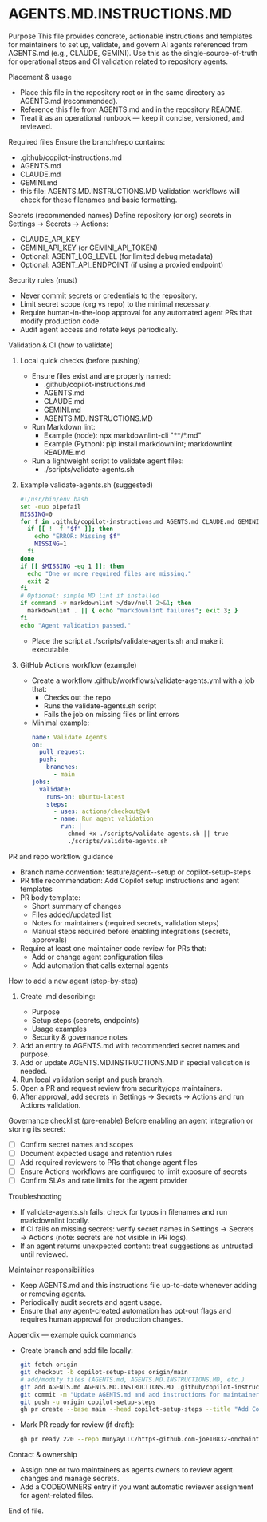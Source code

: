 # AGENTS.MD.INSTRUCTIONS.MD

Purpose
This file provides concrete, actionable instructions and templates for maintainers to set up, validate, and govern AI agents referenced from AGENTS.md (e.g., CLAUDE, GEMINI). Use this as the single-source-of-truth for operational steps and CI validation related to repository agents.

Placement & usage
- Place this file in the repository root or in the same directory as AGENTS.md (recommended).
- Reference this file from AGENTS.md and in the repository README.
- Treat it as an operational runbook — keep it concise, versioned, and reviewed.

Required files
Ensure the branch/repo contains:
- .github/copilot-instructions.md
- AGENTS.md
- CLAUDE.md
- GEMINI.md
- this file: AGENTS.MD.INSTRUCTIONS.MD
Validation workflows will check for these filenames and basic formatting.

Secrets (recommended names)
Define repository (or org) secrets in Settings → Secrets → Actions:
- CLAUDE_API_KEY
- GEMINI_API_KEY (or GEMINI_API_TOKEN)
- Optional: AGENT_LOG_LEVEL (for limited debug metadata)
- Optional: AGENT_API_ENDPOINT (if using a proxied endpoint)

Security rules (must)
- Never commit secrets or credentials to the repository.
- Limit secret scope (org vs repo) to the minimal necessary.
- Require human-in-the-loop approval for any automated agent PRs that modify production code.
- Audit agent access and rotate keys periodically.

Validation & CI (how to validate)
1. Local quick checks (before pushing)
   - Ensure files exist and are properly named:
     - .github/copilot-instructions.md
     - AGENTS.md
     - CLAUDE.md
     - GEMINI.md
     - AGENTS.MD.INSTRUCTIONS.MD
   - Run Markdown lint:
     - Example (node): npx markdownlint-cli "**/*.md"
     - Example (Python): pip install markdownlint; markdownlint README.md
   - Run a lightweight script to validate agent files:
     - ./scripts/validate-agents.sh

2. Example validate-agents.sh (suggested)
   ```bash
   #!/usr/bin/env bash
   set -euo pipefail
   MISSING=0
   for f in .github/copilot-instructions.md AGENTS.md CLAUDE.md GEMINI.md AGENTS.MD.INSTRUCTIONS.MD; do
     if [[ ! -f "$f" ]]; then
       echo "ERROR: Missing $f"
       MISSING=1
     fi
   done
   if [[ $MISSING -eq 1 ]]; then
     echo "One or more required files are missing."
     exit 2
   fi
   # Optional: simple MD lint if installed
   if command -v markdownlint >/dev/null 2>&1; then
     markdownlint . || { echo "markdownlint failures"; exit 3; }
   fi
   echo "Agent validation passed."
   ```
   - Place the script at ./scripts/validate-agents.sh and make it executable.

3. GitHub Actions workflow (example)
   - Create a workflow .github/workflows/validate-agents.yml with a job that:
     - Checks out the repo
     - Runs the validate-agents.sh script
     - Fails the job on missing files or lint errors
   - Minimal example:
     ```yaml
     name: Validate Agents
     on:
       pull_request:
       push:
         branches:
           - main
     jobs:
       validate:
         runs-on: ubuntu-latest
         steps:
           - uses: actions/checkout@v4
           - name: Run agent validation
             run: |
               chmod +x ./scripts/validate-agents.sh || true
               ./scripts/validate-agents.sh
     ```

PR and repo workflow guidance
- Branch name convention: feature/agent-<agentname>-setup or copilot-setup-steps
- PR title recommendation: Add Copilot setup instructions and agent templates
- PR body template:
  - Short summary of changes
  - Files added/updated list
  - Notes for maintainers (required secrets, validation steps)
  - Manual steps required before enabling integrations (secrets, approvals)
- Require at least one maintainer code review for PRs that:
  - Add or change agent configuration files
  - Add automation that calls external agents

How to add a new agent (step-by-step)
1. Create <AGENTNAME>.md describing:
   - Purpose
   - Setup steps (secrets, endpoints)
   - Usage examples
   - Security & governance notes
2. Add an entry to AGENTS.md with recommended secret names and purpose.
3. Add or update AGENTS.MD.INSTRUCTIONS.MD if special validation is needed.
4. Run local validation script and push branch.
5. Open a PR and request review from security/ops maintainers.
6. After approval, add secrets in Settings → Secrets → Actions and run Actions validation.

Governance checklist (pre-enable)
Before enabling an agent integration or storing its secret:
- [ ] Confirm secret names and scopes
- [ ] Document expected usage and retention rules
- [ ] Add required reviewers to PRs that change agent files
- [ ] Ensure Actions workflows are configured to limit exposure of secrets
- [ ] Confirm SLAs and rate limits for the agent provider

Troubleshooting
- If validate-agents.sh fails: check for typos in filenames and run markdownlint locally.
- If CI fails on missing secrets: verify secret names in Settings → Secrets → Actions (note: secrets are not visible in PR logs).
- If an agent returns unexpected content: treat suggestions as untrusted until reviewed.

Maintainer responsibilities
- Keep AGENTS.md and this instructions file up-to-date whenever adding or removing agents.
- Periodically audit secrets and agent usage.
- Ensure that any agent-created automation has opt-out flags and requires human approval for production changes.

Appendix — example quick commands
- Create branch and add file locally:
  ```bash
  git fetch origin
  git checkout -b copilot-setup-steps origin/main
  # add/modify files (AGENTS.md, AGENTS.MD.INSTRUCTIONS.MD, etc.)
  git add AGENTS.md AGENTS.MD.INSTRUCTIONS.MD .github/copilot-instructions.md CLAUDE.md GEMINI.md
  git commit -m "Update AGENTS.md and add instructions for maintainers"
  git push -u origin copilot-setup-steps
  gh pr create --base main --head copilot-setup-steps --title "Add Copilot setup instructions and agent templates" --body-file ./pr-body.md
  ```
- Mark PR ready for review (if draft):
  ```bash
  gh pr ready 220 --repo MunyayLLC/https-github.com-joe10832-onchaintestkit
  ```

Contact & ownership
- Assign one or two maintainers as agents owners to review agent changes and manage secrets.
- Add a CODEOWNERS entry if you want automatic reviewer assignment for agent-related files.

End of file.